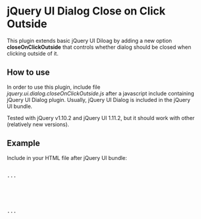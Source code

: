 jQuery UI Dialog Close on Click Outside
=============================

This plugin extends basic jQuery UI Diloag by adding a new option **closeOnClickOutside** that controls whether dialog should be closed when clicking outside of it.

## How to use
In order to use this plugin, include file *jquery.ui.dialog.closeOnClickOutside.js* after a javascript include containing jQuery UI Dialog plugin. Usually, jQuery UI Dialog is included in the jQuery UI bundle.

Tested with jQuery v1.10.2 and jQuery UI 1.11.2, but it should work with other (relatively new versions).

## Example

Include in your HTML file after jQuery UI bundle:

<pre> 
...
<script src="/prosolo/resources/javascript/jquery-ui-1.11.2.min.js"></script>
<script src="/prosolo/resources/javascript/jquery.ui.dialog-clickoutside.js"></script>
...
</pre>